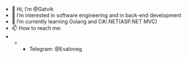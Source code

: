 - 👋 Hi, I’m @Gatvik
- 👀 I’m interested in software engineering and in back-end development
- 🌱 I’m currently learning Golang and C#/.NET(ASP.NET MVC)
- 📫 How to reach me: 
- - - Telegram: @Evaloneg


